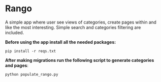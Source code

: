 # Rango
A simple app where user see views of categories,
create pages within and like the most interesting.
Simple search and categories filtering are included.

**Before using the app install all the needed packages:**
```
pip install -r reqs.txt
```
**After making migrations run the following script to generate
categories and pages**:
```
python populate_rango.py
```

